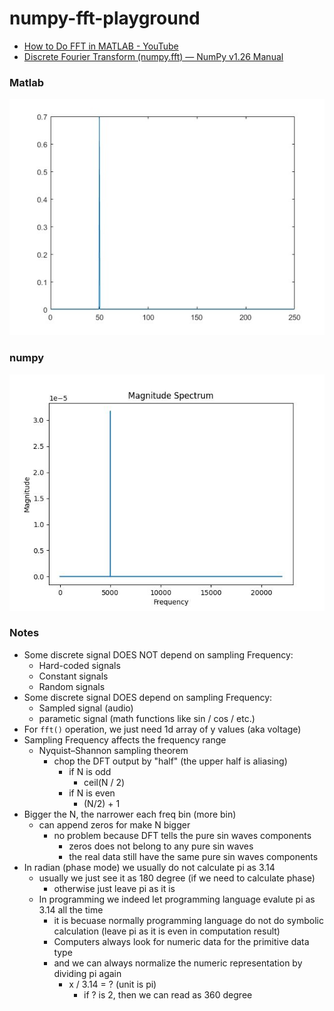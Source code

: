 numpy-fft-playground
====================
- [How to Do FFT in MATLAB - YouTube](https://www.youtube.com/watch?v=XEbV7WfoOSE)
- [Discrete Fourier Transform (numpy.fft) — NumPy v1.26 Manual](https://numpy.org/doc/stable/reference/routines.fft.html)

### Matlab
![](./matlab/0.7_magnitude_50hz.jpg)

### numpy
![](./output.jpg)

### Notes
- Some discrete signal DOES NOT depend on sampling Frequency:
  - Hard-coded signals
  - Constant signals
  - Random signals
- Some discrete signal DOES depend on sampling Frequency:
  - Sampled signal (audio)
  - parametic signal (math functions like sin / cos / etc.)
- For `fft()` operation, we just need 1d array of y values (aka voltage)
- Sampling Frequency affects the frequency range
  - Nyquist–Shannon sampling theorem
    - chop the DFT output by "half" (the upper half is aliasing)
      - if N is odd
        - ceil(N / 2)
      - if N is even
        - (N/2) + 1
- Bigger the N, the narrower each freq bin (more bin)
  - can append zeros for make N bigger
    - no problem because DFT tells the pure sin waves components
      - zeros does not belong to any pure sin waves
      - the real data still have the same pure sin waves components
- In radian (phase mode) we usually do not calculate pi as 3.14
  - usually we just see it as 180 degree (if we need to calculate phase)
    - otherwise just leave pi as it is
  - In programming we indeed let programming language evalute pi as 3.14 all the time
    - it is becuase normally programming language do not do symbolic calculation (leave pi as it is even in computation result)
    - Computers always look for numeric data for the primitive data type
    - and we can always normalize the numeric representation by dividing pi again
      - x / 3.14 = ? (unit is pi)
        - if ? is 2, then we can read as 360 degree
